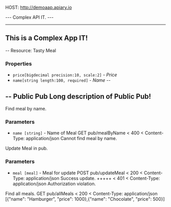 HOST: http://demoaap.apiary.io

--- Complex API IT. ---

---
This is a Complex App IT!
---

--
Resource: Tasty Meal
### Properties
- `price[bigdecimal precision:10, scale:2]` - _Price_
- `name[string length:100, required]` - _Name_
--

--
Public Pub
Long description of Public Pub!
--

Find meal by name.
### Parameters
- `name [string]` - Name of Meal
GET pub/mealByName
< 400
< Content-Type: application/json
Cannot find meal by name.

Update Meal in pub.
### Parameters
- `meal [meal]` - Meal for update
POST pub/updateMeal
< 200
< Content-Type: application/json
Success update.
+++++
< 401
< Content-Type: application/json
Authorization violation.

Find all meals.
GET pub/allMeals
< 200
< Content-Type: application/json
[{"name": "Hamburger", "price": 1000},{"name": "Chocolate", "price": 500}]


